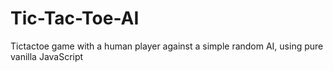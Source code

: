 Tic-Tac-Toe-AI
==============

Tictactoe game with a human player against a simple random AI, using pure vanilla JavaScript